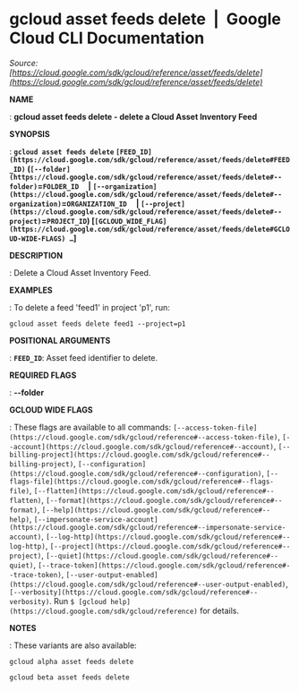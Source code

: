 # gcloud asset feeds delete  |  Google Cloud CLI Documentation

*Source: [https://cloud.google.com/sdk/gcloud/reference/asset/feeds/delete](https://cloud.google.com/sdk/gcloud/reference/asset/feeds/delete)*

**NAME**

: **gcloud asset feeds delete - delete a Cloud Asset Inventory Feed**

**SYNOPSIS**

: **`gcloud asset feeds delete` `[FEED_ID](https://cloud.google.com/sdk/gcloud/reference/asset/feeds/delete#FEED_ID)` (`[--folder](https://cloud.google.com/sdk/gcloud/reference/asset/feeds/delete#--folder)`=`FOLDER_ID`     | `[--organization](https://cloud.google.com/sdk/gcloud/reference/asset/feeds/delete#--organization)`=`ORGANIZATION_ID`     | `[--project](https://cloud.google.com/sdk/gcloud/reference/asset/feeds/delete#--project)`=`PROJECT_ID`) [`[GCLOUD_WIDE_FLAG](https://cloud.google.com/sdk/gcloud/reference/asset/feeds/delete#GCLOUD-WIDE-FLAGS) …`]**

**DESCRIPTION**

: Delete a Cloud Asset Inventory Feed.

**EXAMPLES**

: To delete a feed 'feed1' in project 'p1', run:

```
gcloud asset feeds delete feed1 --project=p1
```

**POSITIONAL ARGUMENTS**

: **`FEED_ID`**:
Asset feed identifier to delete.

**REQUIRED FLAGS**

: **--folder**

**GCLOUD WIDE FLAGS**

: These flags are available to all commands: `[--access-token-file](https://cloud.google.com/sdk/gcloud/reference#--access-token-file)`,
`[--account](https://cloud.google.com/sdk/gcloud/reference#--account)`, `[--billing-project](https://cloud.google.com/sdk/gcloud/reference#--billing-project)`,
`[--configuration](https://cloud.google.com/sdk/gcloud/reference#--configuration)`,
`[--flags-file](https://cloud.google.com/sdk/gcloud/reference#--flags-file)`,
`[--flatten](https://cloud.google.com/sdk/gcloud/reference#--flatten)`, `[--format](https://cloud.google.com/sdk/gcloud/reference#--format)`, `[--help](https://cloud.google.com/sdk/gcloud/reference#--help)`, `[--impersonate-service-account](https://cloud.google.com/sdk/gcloud/reference#--impersonate-service-account)`,
`[--log-http](https://cloud.google.com/sdk/gcloud/reference#--log-http)`,
`[--project](https://cloud.google.com/sdk/gcloud/reference#--project)`, `[--quiet](https://cloud.google.com/sdk/gcloud/reference#--quiet)`, `[--trace-token](https://cloud.google.com/sdk/gcloud/reference#--trace-token)`, `[--user-output-enabled](https://cloud.google.com/sdk/gcloud/reference#--user-output-enabled)`,
`[--verbosity](https://cloud.google.com/sdk/gcloud/reference#--verbosity)`.
Run `$ [gcloud help](https://cloud.google.com/sdk/gcloud/reference)` for details.

**NOTES**

: These variants are also available:

```
gcloud alpha asset feeds delete
```

```
gcloud beta asset feeds delete
```